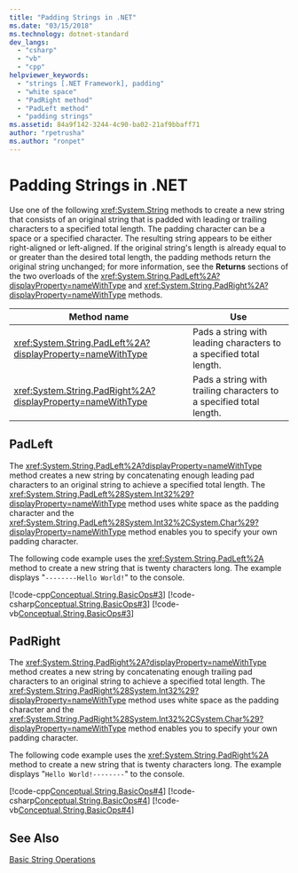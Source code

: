 ```yaml
---
title: "Padding Strings in .NET"
ms.date: "03/15/2018"
ms.technology: dotnet-standard
dev_langs: 
  - "csharp"
  - "vb"
  - "cpp"
helpviewer_keywords: 
  - "strings [.NET Framework], padding"
  - "white space"
  - "PadRight method"
  - "PadLeft method"
  - "padding strings"
ms.assetid: 84a9f142-3244-4c90-ba02-21af9bbaff71
author: "rpetrusha"
ms.author: "ronpet"
---
```

# Padding Strings in .NET

Use one of the following <xref:System.String> methods to create a new string that consists of an original string that is padded with leading or trailing characters to a specified total length. The padding character can be a space or a specified character. The resulting string appears to be either right-aligned or left-aligned. If the original string's length is already equal to or greater than the desired total length, the padding methods return the original string unchanged; for more information, see the **Returns** sections of the two overloads of the <xref:System.String.PadLeft%2A?displayProperty=nameWithType> and <xref:System.String.PadRight%2A?displayProperty=nameWithType> methods.
  
|Method name|Use|  
|-----------------|---------|  
|<xref:System.String.PadLeft%2A?displayProperty=nameWithType>|Pads a string with leading characters to a specified total length.|  
|<xref:System.String.PadRight%2A?displayProperty=nameWithType>|Pads a string with trailing characters to a specified total length.|  
  
## PadLeft  
 The <xref:System.String.PadLeft%2A?displayProperty=nameWithType> method creates a new string by concatenating enough leading pad characters to an original string to achieve a specified total length. The <xref:System.String.PadLeft%28System.Int32%29?displayProperty=nameWithType> method uses white space as the padding character and the <xref:System.String.PadLeft%28System.Int32%2CSystem.Char%29?displayProperty=nameWithType> method enables you to specify your own padding character.  
  
 The following code example uses the <xref:System.String.PadLeft%2A> method to create a new string that is twenty characters long. The example displays "`--------Hello World!`" to the console.  
  
 [!code-cpp[Conceptual.String.BasicOps#3](../../../samples/snippets/cpp/VS_Snippets_CLR/conceptual.string.basicops/cpp/padding.cpp#3)]
 [!code-csharp[Conceptual.String.BasicOps#3](../../../samples/snippets/csharp/VS_Snippets_CLR/conceptual.string.basicops/cs/padding.cs#3)]
 [!code-vb[Conceptual.String.BasicOps#3](../../../samples/snippets/visualbasic/VS_Snippets_CLR/conceptual.string.basicops/vb/padding.vb#3)]  
  
## PadRight  
 The <xref:System.String.PadRight%2A?displayProperty=nameWithType> method creates a new string by concatenating enough trailing pad characters to an original string to achieve a specified total length. The <xref:System.String.PadRight%28System.Int32%29?displayProperty=nameWithType> method uses white space as the padding character and the <xref:System.String.PadRight%28System.Int32%2CSystem.Char%29?displayProperty=nameWithType> method enables you to specify your own padding character.  
  
 The following code example uses the <xref:System.String.PadRight%2A> method to create a new string that is twenty characters long. The example displays "`Hello World!--------`" to the console.  
  
 [!code-cpp[Conceptual.String.BasicOps#4](../../../samples/snippets/cpp/VS_Snippets_CLR/conceptual.string.basicops/cpp/padding.cpp#4)]
 [!code-csharp[Conceptual.String.BasicOps#4](../../../samples/snippets/csharp/VS_Snippets_CLR/conceptual.string.basicops/cs/padding.cs#4)]
 [!code-vb[Conceptual.String.BasicOps#4](../../../samples/snippets/visualbasic/VS_Snippets_CLR/conceptual.string.basicops/vb/padding.vb#4)]  
  
## See Also  
 [Basic String Operations](../../../docs/standard/base-types/basic-string-operations.md)
